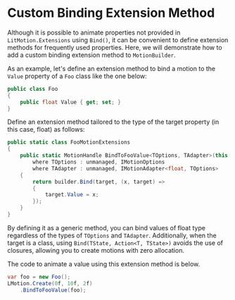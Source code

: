 # Custom Binding Extension Method

Although it is possible to animate properties not provided in `LitMotion.Extensions` using `Bind()`, it can be convenient to define extension methods for frequently used properties. Here, we will demonstrate how to add a custom binding extension method to `MotionBuilder`.

As an example, let's define an extension method to bind a motion to the `Value` property of a `Foo` class like the one below:

```cs
public class Foo
{
    public float Value { get; set; }
}
```

Define an extension method tailored to the type of the target property (in this case, float) as follows:

```cs
public static class FooMotionExtensions
{
    public static MotionHandle BindToFooValue<TOptions, TAdapter>(this MotionBuilder<float, TOptions, TAdapter> builder, Foo target)
        where TOptions : unmanaged, IMotionOptions
        where TAdapter : unmanaged, IMotionAdapter<float, TOptions>
    {
        return builder.Bind(target, (x, target) =>
        {
            target.Value = x;
        });
    }
}
```

By defining it as a generic method, you can bind values of float type regardless of the types of `TOptions` and `TAdapter`. Additionally, when the target is a class, using `Bind(TState, Action<T, TState>)` avoids the use of closures, allowing you to create motions with zero allocation.

The code to animate a value using this extension method is below.

```cs
var foo = new Foo();
LMotion.Create(0f, 10f, 2f)
    .BindToFooValue(foo);
```